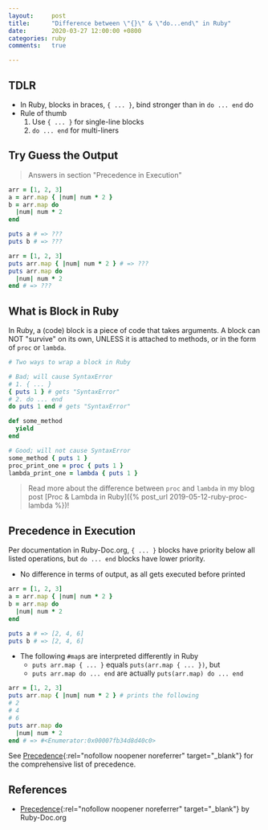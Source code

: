 ```yaml
---
layout:     post
title:      "Difference between \"{}\" & \"do...end\" in Ruby"
date:       2020-03-27 12:00:00 +0800
categories: ruby
comments:   true

---
```


## TDLR
- In Ruby, blocks in braces, `{ ... }`, bind stronger than in `do ... end` do
- Rule of thumb
  1. Use `{ ... }` for single-line blocks
  2. `do ... end` for multi-liners

## Try Guess the Output
> Answers in section "Precedence in Execution"

```ruby
arr = [1, 2, 3]
a = arr.map { |num| num * 2 }
b = arr.map do
  |num| num * 2
end

puts a # => ???
puts b # => ???
```

```ruby
arr = [1, 2, 3]
puts arr.map { |num| num * 2 } # => ???
puts arr.map do
  |num| num * 2
end # => ???
```

## What is Block in Ruby
In Ruby, a (code) block is a piece of code that takes arguments. A block can NOT "survive" on its own, UNLESS it is attached to methods, or in the form of `proc` or `lambda`.

```ruby
# Two ways to wrap a block in Ruby

# Bad; will cause SyntaxError
# 1. { ... }
{ puts 1 } # gets "SyntaxError"
# 2. do ... end
do puts 1 end # gets "SyntaxError"

def some_method
  yield
end

# Good; will not cause SyntaxError
some_method { puts 1 }
proc_print_one = proc { puts 1 }
lambda_print_one = lambda { puts 1 }
```

> Read more about the difference between `proc` and `lambda` in my blog post [Proc & Lambda in Ruby]({% post_url 2019-05-12-ruby-proc-lambda %})!

## Precedence in Execution
Per documentation in Ruby-Doc.org, `{ ... }` blocks have priority below all listed operations, but `do ... end` blocks have lower priority.

- No difference in terms of output, as all gets executed before printed

```ruby
arr = [1, 2, 3]
a = arr.map { |num| num * 2 }
b = arr.map do
  |num| num * 2
end

puts a # => [2, 4, 6]
puts b # => [2, 4, 6]
```

- The following `#map`s are interpreted differently in Ruby
  - `puts arr.map { ... }` equals `puts(arr.map { ... })`, but
  - `puts arr.map do ... end` are actually `puts(arr.map) do ... end`

```ruby
arr = [1, 2, 3]
puts arr.map { |num| num * 2 } # prints the following
# 2
# 4
# 6
puts arr.map do
  |num| num * 2
end # => #<Enumerator:0x00007fb34d8d40c0>
```

See [Precedence](https://ruby-doc.org/core-2.7.0/doc/syntax/precedence_rdoc.html){:rel="nofollow noopener noreferrer" target="_blank"} for the comprehensive list of precedence.

## References
- [Precedence](https://ruby-doc.org/core-2.7.0/doc/syntax/precedence_rdoc.html){:rel="nofollow noopener noreferrer" target="_blank"} by Ruby-Doc.org
